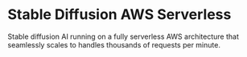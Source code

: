 # Stable Diffusion AWS Serverless
Stable diffusion AI running on a fully serverless AWS architecture that seamlessly scales to handles thousands of requests per minute.

